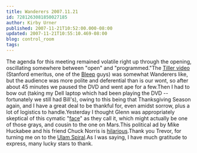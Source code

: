 ```yaml
---
title: Wanderers 2007.11.21
id: 7281263081850027185
author: Kirby Urner
published: 2007-11-21T10:52:00.000-08:00
updated: 2007-11-21T10:55:10.469-08:00
blog: control_room
tags: 
---
```


The agenda for this meeting remained volatile right up through the opening, oscillating somewhere between "open" and "programmed."The [Tiller video](http://en.wikipedia.org/wiki/William_A._Tiller) (Stanford emeritus, one of the [Bleep](http://worldgame.blogspot.com/2006/02/what-bleep-movie-review.html) guys) was somewhat Wanderers like, but the audience was more polite and deferential than is our wont, so after about 45 minutes we paused the DVD and went ape for a few.Then I had to bow out (taking my Dell laptop which had been playing the DVD -- fortunately we still had Bill's), owing to this being that Thanksgiving Season again, and I have a great deal to be thankful for, even amidst sorrow, plus a lot of logistics to handle.Yesterday I thought Glenn was appropriately skeptical of this cymatic "[face](http://www.youtube.com/watch?v=Jke7_1GdF1Q)" as they call it, which might actually be one of those grays, and cousin to the one on Mars.This political ad by Mike Huckabee and his friend Chuck Norris is [hilarious](http://uk.youtube.com/watch?v=EjYv2YW6azE).Thank you Trevor, for turning me on to the [Ulam Spiral](http://images.google.com/images?hl=en&q=%22ulam+spiral%22).As I was saying, I have much gratitude to express, many lucky stars to thank.